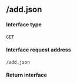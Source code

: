 ## /add.json
#### Interface type
	GET
#### Interface request address
	/add.json
#### Return interface
```js

```